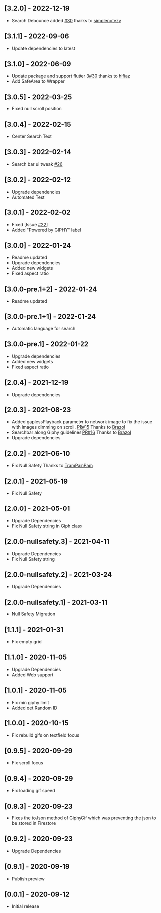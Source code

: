 ## [3.2.0] - 2022-12-19
* Search Debounce added [#30](https://github.com/bazookon/giphy_get/pull/40) thanks to [simplenotezy](https://github.com/simplenotezy)
## [3.1.1] - 2022-09-06
* Update dependencies to latest

## [3.1.0] - 2022-06-09
* Update package and support flutter 3[#30](https://github.com/bazookon/giphy_get/pull/30) thanks to [hifiaz](https://github.com/hifiaz)
* Add SafeArea to Wrapper

## [3.0.5] - 2022-03-25
* Fixed null scroll position

## [3.0.4] - 2022-02-15
* Center Search Text

## [3.0.3] - 2022-02-14
* Search bar ui tweak [#26](https://github.com/bazookon/giphy_get/pull/26)


## [3.0.2] - 2022-02-12
* Upgrade dependencies
* Automated Test

## [3.0.1] - 2022-02-02
* Fixed [Issue [#22](https://github.com/bazookon/giphy_get/issues/22)]
* Added "Powered by GIPHY" label


## [3.0.0] - 2022-01-24
* Readme updated
* Upgrade dependencies
* Added new widgets
* Fixed aspect ratio

## [3.0.0-pre.1+2] - 2022-01-24
* Readme updated

## [3.0.0-pre.1+1] - 2022-01-24
* Automatic language for search

## [3.0.0-pre.1] - 2022-01-22
* Upgrade dependencies
* Added new widgets
* Fixed aspect ratio

## [2.0.4] - 2021-12-19
* Upgrade dependencies


## [2.0.3] - 2021-08-23
* Added gaplessPlayback parameter to network image to fix the issue with images dimming on scroll. [PR#15](https://github.com/bazospa/giphy_get/pull/15) Thanks to  [Brazol](https://github.com/Brazol)
* Searchbar along Giphy guidelines [PR#16](https://github.com/bazospa/giphy_get/pull/16 ) Thanks to  [Brazol](https://github.com/Brazol)
* Upgrade dependencies

## [2.0.2] - 2021-06-10
* Fix Null Safety Thanks to [TramPamPam](https://github.com/TramPamPam)

## [2.0.1] - 2021-05-19
* Fix Null Safety

## [2.0.0] - 2021-05-01
* Upgrade Dependencies
* Fix Null Safety string in Giph class

## [2.0.0-nullsafety.3] - 2021-04-11
* Upgrade Dependencies
* Fix Null Safety string

## [2.0.0-nullsafety.2] - 2021-03-24
* Upgrade Dependencies

## [2.0.0-nullsafety.1] - 2021-03-11
* Null Safety Migration

## [1.1.1] - 2021-01-31
* Fix empty grid

## [1.1.0] - 2020-11-05
* Upgrade Dependencies
* Added Web support

## [1.0.1] - 2020-11-05
* Fix min giphy limit 
* Added get Random ID

## [1.0.0] - 2020-10-15
* Fix rebuild gifs on textfield focus

## [0.9.5] - 2020-09-29
* Fix scroll focus


## [0.9.4] - 2020-09-29
* Fix loading gif speed

## [0.9.3] - 2020-09-23
* Fixes the toJson method of GiphyGif which was preventing the json to be stored in Firestore

## [0.9.2] - 2020-09-23
* Upgrade Dependencies

## [0.9.1] - 2020-09-19
* Publish preview


## [0.0.1] - 2020-09-12
* Initial release
